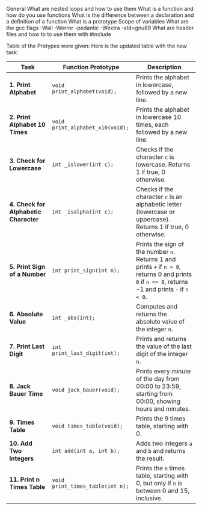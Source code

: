 General
What are nested loops and how to use them
What is a function and how do you use functions
What is the difference between a declaration and a definition of a function
What is a prototype
Scope of variables
What are the gcc flags -Wall -Werror -pedantic -Wextra -std=gnu89
What are header files and how to to use them with #include

Table of the Protypes were given: 
Here is the updated table with the new task:

| **Task**                     | **Function Prototype**             | **Description** |
|------------------------------|-------------------------------------|-----------------|
| **1. Print Alphabet**         | `void print_alphabet(void);`        | Prints the alphabet in lowercase, followed by a new line. |
| **2. Print Alphabet 10 Times**| `void print_alphabet_x10(void);`    | Prints the alphabet in lowercase 10 times, each followed by a new line. |
| **3. Check for Lowercase**    | `int _islower(int c);`              | Checks if the character `c` is lowercase. Returns 1 if true, 0 otherwise. |
| **4. Check for Alphabetic Character** | `int _isalpha(int c);`        | Checks if the character `c` is an alphabetic letter (lowercase or uppercase). Returns 1 if true, 0 otherwise. |
| **5. Print Sign of a Number** | `int print_sign(int n);`            | Prints the sign of the number `n`. Returns 1 and prints `+` if `n > 0`, returns 0 and prints `0` if `n == 0`, returns -1 and prints `-` if `n < 0`. |
| **6. Absolute Value**         | `int _abs(int);`                    | Computes and returns the absolute value of the integer `n`. |
| **7. Print Last Digit**       | `int print_last_digit(int);`        | Prints and returns the value of the last digit of the integer `n`. |
| **8. Jack Bauer Time**        | `void jack_bauer(void);`            | Prints every minute of the day from 00:00 to 23:59, starting from 00:00, showing hours and minutes. |
| **9. Times Table**            | `void times_table(void);`           | Prints the 9 times table, starting with 0. |
| **10. Add Two Integers**      | `int add(int a, int b);`            | Adds two integers `a` and `b` and returns the result. |
| **11. Print n Times Table**   | `void print_times_table(int n);`    | Prints the `n` times table, starting with 0, but only if `n` is between 0 and 15, inclusive. |
